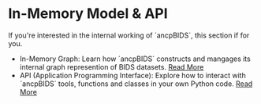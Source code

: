 # In-Memory Model & API

 If you're interested in the internal working of ´ancpBIDS´, this section if for you. 
 - In-Memory Graph: Learn how ´ancpBIDS´ constructs and mangages its internal graph represention of BIDS datasets. [Read More](https://alexisbaxman.github.io/ancpbids_documentation/extra/inmemory.html)
 - API (Application Programming Interface): Explore how to interact with ´ancpBIDS´ tools, functions and classes in your own Python code. [Read More]()
